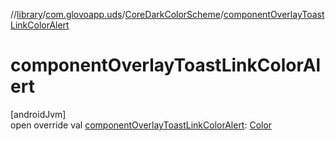 //[library](../../../index.md)/[com.glovoapp.uds](../index.md)/[CoreDarkColorScheme](index.md)/[componentOverlayToastLinkColorAlert](component-overlay-toast-link-color-alert.md)

# componentOverlayToastLinkColorAlert

[androidJvm]\
open override val [componentOverlayToastLinkColorAlert](component-overlay-toast-link-color-alert.md): [Color](https://developer.android.com/reference/kotlin/androidx/compose/ui/graphics/Color.html)
